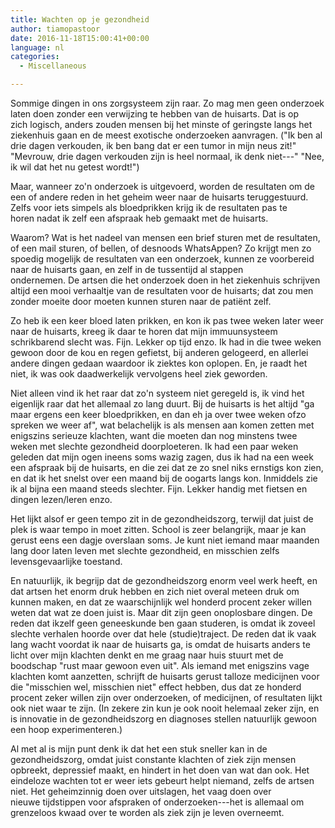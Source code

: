 ```yaml
---
title: Wachten op je gezondheid
author: tiamopastoor
date: 2016-11-18T15:00:41+00:00
language: nl
categories:
  - Miscellaneous

---
```

Sommige dingen in ons zorgsysteem zijn raar. Zo mag men geen onderzoek laten doen zonder een verwijzing te hebben van de huisarts. Dat is op zich logisch, anders zouden mensen bij het minste of geringste langs het ziekenhuis gaan en de meest exotische onderzoeken aanvragen. ("Ik ben al drie dagen verkouden, ik ben bang dat er een tumor in mijn neus zit!" "Mevrouw, drie dagen verkouden zijn is heel normaal, ik denk niet---" "Nee, ik wil dat het nu getest wordt!")

Maar, wanneer zo'n onderzoek is uitgevoerd, worden de resultaten om de een of andere reden in het geheim weer naar de huisarts teruggestuurd. Zelfs voor iets simpels als bloedprikken krijg ik de resultaten pas te horen nadat ik zelf een afspraak heb gemaakt met de huisarts.


Waarom? Wat is het nadeel van mensen een brief sturen met de resultaten, of een mail sturen, of bellen, of desnoods WhatsAppen? Zo krijgt men zo spoedig mogelijk de resultaten van een onderzoek, kunnen ze voorbereid naar de huisarts gaan, en zelf in de tussentijd al stappen ondernemen. De artsen die het onderzoek doen in het ziekenhuis schrijven altijd een mooi verhaaltje van de resultaten voor de huisarts; dat zou men zonder moeite door moeten kunnen sturen naar de patiënt zelf.

Zo heb ik een keer bloed laten prikken, en kon ik pas twee weken later weer naar de huisarts, kreeg ik daar te horen dat mijn immuunsysteem schrikbarend slecht was. Fijn. Lekker op tijd enzo. Ik had in die twee weken gewoon door de kou en regen gefietst, bij anderen gelogeerd, en allerlei andere dingen gedaan waardoor ik ziektes kon oplopen. En, je raadt het niet, ik was ook daadwerkelijk vervolgens heel ziek geworden.

Niet alleen vind ik het raar dat zo'n systeem niet geregeld is, ik vind het eigenlijk raar dat het allemaal zo lang duurt. Bij de huisarts is het altijd "ga maar ergens een keer bloedprikken, en dan eh ja over twee weken ofzo spreken we weer af", wat belachelijk is als mensen aan komen zetten met enigszins serieuze klachten, want die moeten dan nog minstens twee weken met slechte gezondheid doorploeteren. Ik had een paar weken geleden dat mijn ogen ineens soms wazig zagen, dus ik had na een week een afspraak bij de huisarts, en die zei dat ze zo snel niks ernstigs kon zien, en dat ik het snelst over een maand bij de oogarts langs kon. Inmiddels zie ik al bijna een maand steeds slechter. Fijn. Lekker handig met fietsen en dingen lezen/leren enzo.

Het lijkt alsof er geen tempo zit in de gezondheidszorg, terwijl dat juist de plek is waar tempo in moet zitten. School is zeer belangrijk, maar je kan gerust eens een dagje overslaan soms. Je kunt niet iemand maar maanden lang door laten leven met slechte gezondheid, en misschien zelfs levensgevaarlijke toestand.

En natuurlijk, ik begrijp dat de gezondheidszorg enorm veel werk heeft, en dat artsen het enorm druk hebben en zich niet overal meteen druk om kunnen maken, en dat ze waarschijnlijk wel honderd procent zeker willen weten dat wat ze doen juist is. Maar dit zijn geen onoplosbare dingen. De reden dat ikzelf geen geneeskunde ben gaan studeren, is omdat ik zoveel slechte verhalen hoorde over dat hele (studie)traject. De reden dat ik vaak lang wacht voordat ik naar de huisarts ga, is omdat de huisarts anders te licht over mijn klachten denkt en me graag naar huis stuurt met de boodschap "rust maar gewoon even uit". Als iemand met enigszins vage klachten komt aanzetten, schrijft de huisarts gerust talloze medicijnen voor die "misschien wel, misschien niet" effect hebben, dus dat ze honderd procent zeker willen zijn over onderzoeken, of medicijnen, of resultaten lijkt ook niet waar te zijn. (In zekere zin kun je ook nooit helemaal zeker zijn, en is innovatie in de gezondheidszorg en diagnoses stellen natuurlijk gewoon een hoop experimenteren.)

Al met al is mijn punt denk ik dat het een stuk sneller kan in de gezondheidszorg, omdat juist constante klachten of ziek zijn mensen opbreekt, depressief maakt, en hindert in het doen van wat dan ook. Het eindeloze wachten tot er weer iets gebeurt helpt niemand, zelfs de artsen niet. Het geheimzinnig doen over uitslagen, het vaag doen over nieuwe tijdstippen voor afspraken of onderzoeken---het is allemaal om grenzeloos kwaad over te worden als ziek zijn je leven overneemt.

 